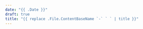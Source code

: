 ```yaml
---
date: "{{ .Date }}"
draft: true
title: "{{ replace .File.ContentBaseName `-` ` ` | title }}"
---
```

